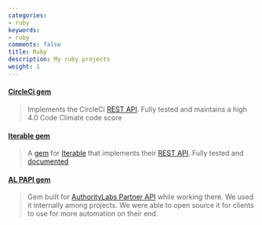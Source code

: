 ```yaml
---
categories:
- ruby
keywords:
- ruby
comments: false
title: Ruby
description: My ruby projects
weight: 1
---
```


#### [CircleCi gem][circle]

> Implements the CircleCi [REST API][circle-docs]. Fully tested and maintains a high 4.0
> Code Climate code score

#### [Iterable gem][iterable-gem-source]

> A [gem][iterable-rubygems] for [Iterable][iterable] that implements their
> [REST API][iterable-docs]. Fully tested and [documented][iterable-gem-docs]

#### [AL PAPI gem][alpapi]

> Gem built for [AuthorityLabs Partner API][al] while working there. We used
> it internally among projects. We were able to open source it for clients to
> use for more automation on their end.

[circle]: https://github.com/mtchavez/circleci
[circle-docs]: https://circleci.com/docs/api
[iterable]: https://iterable.com
[iterable-docs]: https://api.iterable.com/api/docs
[iterable-gem-source]: https://gitlab.com/mtchavez/iterable
[iterable-gem-docs]: http://www.rubydoc.info/gems/iterable-api-client
[iterable-rubygems]: https://rubygems.org/gems/iterable-api-client
[alpapi]: https://github.com/mtchavez/al_papi
[al]: https://api.authoritylabs.com

